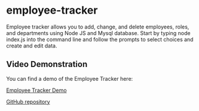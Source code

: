 # employee-tracker

Employee tracker allows you to add, change, and delete employees, roles, and departments using Node JS and Mysql database. Start by typing node index.js into the command line and follow the prompts to select choices and create and edit data. 

## Video Demonstration
You can find a demo of the Employee Tracker here:

[Employee Tracker Demo](https://drive.google.com/file/d/11N7eoSW7nn6DMe3_f1yLnG4TYOtbBvVz/view)

[GitHub repository](https://github.com/Mattyb5000/employee-tracker.git)
 

